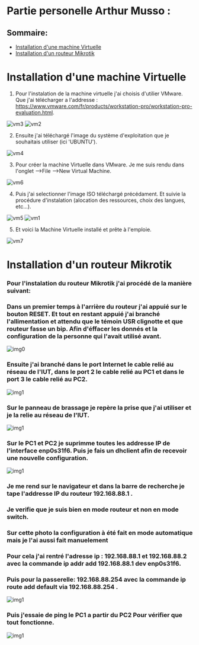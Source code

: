 # Partie personelle Arthur Musso :

## Sommaire:
* [Installation d'une machine Virtuelle](#installation-dune-machine-virtuelle)
* [Installation d'un routeur Mikrotik](#installation-dun-routeur-mikrotik)

# Installation d'une machine Virtuelle
1. Pour l'instalation de la machine virtuelle j'ai choisis d'utilier VMware. Que j'ai télécharger a l'addresse : https://www.vmware.com/fr/products/workstation-pro/workstation-pro-evaluation.html.

![vm3](vm/vm3.JPG)
![vm2](vm/vm2.JPG)

2. Ensuite j'ai téléchargé l'image du système d'exploitation que je souhaitais utiliser (ici 'UBUNTU').

![vm4](vm/vm4.JPG)

3. Pour créer la machine Virtuelle dans VMware. Je me suis rendu dans l'onglet -->File -->New Virtual Machine.

![vm6](vm/vm6.JPG)

4. Puis j'ai selectionner l'image ISO téléchargé précédament. Et suivie la procédure d'instalation (alocation des ressources, choix des langues, etc...).

![vm5](vm/vm5.JPG)
![vm1](vm/vm1.JPG)

5. Et voici la Machine Virtuelle installé et prête à l'emploie.

![vm7](vm/vm7.JPG)

# Installation d'un routeur Mikrotik

### Pour l'instalation du routeur Mikrotik j'ai procédé de la manière suivant:

### Dans un premier temps à l'arrière du routeur j'ai appuié sur le bouton RESET. Et tout en restant appuié j'ai branché l'allimentation et attendu que le témoin USR clignotte et que routeur fasse un bip. Afin d'éffacer les donnés et la configuration de la personne qui l'avait utilisé avant.

![img0](mikrotik/tempsnip.png)

### Ensuite j'ai branché dans le port Internet le cable relié au réseau de l'IUT, dans le port 2 le cable relié au PC1 et dans le port 3 le cable relié au PC2.

![img1](mikrotik/IMG_6011.png)

### Sur le panneau de brassage je repère la prise que j'ai utiliser et je la relie au réseau de l'IUT.

![img1](mikrotik/IMG_6005.png)

### Sur le PC1 et PC2 je suprimme toutes les addresse IP de l'interface enp0s31f6. Puis je fais un dhclient afin de recevoir une nouvelle configuration.

![img1](mikrotik/IMG_6006.png)

### Je me rend sur le navigateur et dans la barre de recherche je tape l'addresse IP du routeur 192.168.88.1 .
### Je verifie que je suis bien en mode routeur et non en mode switch.

### Sur cette photo la configuration à été fait en mode automatique mais je l'ai aussi fait manuelement

### Pour cela j'ai rentré l'adresse ip : 192.168.88.1 et 192.168.88.2 avec la commande ip addr add 192.168.88.1 dev enp0s31f6.
### Puis pour la passerelle: 192.168.88.254 avec la commande ip route add default via 192.168.88.254 .

![img1](mikrotik/IMG_6009.png)

### Puis j'essaie de ping le PC1 a partir du PC2 Pour vérifier que tout fonctionne.

![img1](mikrotik/IMG_6007.png)


